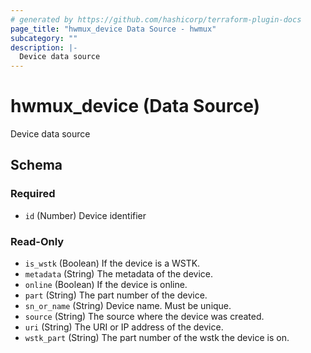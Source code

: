 ```yaml
---
# generated by https://github.com/hashicorp/terraform-plugin-docs
page_title: "hwmux_device Data Source - hwmux"
subcategory: ""
description: |-
  Device data source
---
```


# hwmux_device (Data Source)

Device data source



<!-- schema generated by tfplugindocs -->
## Schema

### Required

- `id` (Number) Device identifier

### Read-Only

- `is_wstk` (Boolean) If the device is a WSTK.
- `metadata` (String) The metadata of the device.
- `online` (Boolean) If the device is online.
- `part` (String) The part number of the device.
- `sn_or_name` (String) Device name. Must be unique.
- `source` (String) The source where the device was created.
- `uri` (String) The URI or IP address of the device.
- `wstk_part` (String) The part number of the wstk the device is on.


